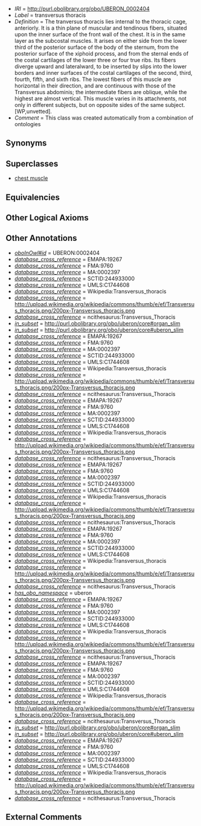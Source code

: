  * *IRI* = http://purl.obolibrary.org/obo/UBERON_0002404
 * *Label* = transversus thoracis
 * *Definition* = The tranversus thoracis lies internal to the thoracic cage, anteriorly. It is a thin plane of muscular and tendinous fibers, situated upon the inner surface of the front wall of the chest. It is in the same layer as the subcostal muscles. It arises on either side from the lower third of the posterior surface of the body of the sternum, from the posterior surface of the xiphoid process, and from the sternal ends of the costal cartilages of the lower three or four true ribs. Its fibers diverge upward and lateralward, to be inserted by slips into the lower borders and inner surfaces of the costal cartilages of the second, third, fourth, fifth, and sixth ribs. The lowest fibers of this muscle are horizontal in their direction, and are continuous with those of the Transversus abdominis; the intermediate fibers are oblique, while the highest are almost vertical. This muscle varies in its attachments, not only in different subjects, but on opposite sides of the same subject. [WP,unvetted].
 * *Comment* = This class was created automatically from a combination of ontologies

## Synonyms


## Superclasses

 * [chest muscle](../../UBERON/26/UBERON_0002426.md)

## Equivalencies


## Other Logical Axioms


## Other Annotations

 * *[oboInOwl#id](../../id/oboInOwl#id.md)* = UBERON:0002404
 * *[database_cross_reference](../../ef/oboInOwl#hasDbXref.md)* = EMAPA:19267
 * *[database_cross_reference](../../ef/oboInOwl#hasDbXref.md)* = FMA:9760
 * *[database_cross_reference](../../ef/oboInOwl#hasDbXref.md)* = MA:0002397
 * *[database_cross_reference](../../ef/oboInOwl#hasDbXref.md)* = SCTID:244933000
 * *[database_cross_reference](../../ef/oboInOwl#hasDbXref.md)* = UMLS:C1744608
 * *[database_cross_reference](../../ef/oboInOwl#hasDbXref.md)* = Wikipedia:Transversus_thoracis
 * *[database_cross_reference](../../ef/oboInOwl#hasDbXref.md)* = http://upload.wikimedia.org/wikipedia/commons/thumb/e/ef/Transversus_thoracis.png/200px-Transversus_thoracis.png
 * *[database_cross_reference](../../ef/oboInOwl#hasDbXref.md)* = ncithesaurus:Transversus_Thoracis
 * *[in_subset](../../et/oboInOwl#inSubset.md)* = http://purl.obolibrary.org/obo/uberon/core#organ_slim
 * *[in_subset](../../et/oboInOwl#inSubset.md)* = http://purl.obolibrary.org/obo/uberon/core#uberon_slim
 * *[database_cross_reference](../../ef/oboInOwl#hasDbXref.md)* = EMAPA:19267
 * *[database_cross_reference](../../ef/oboInOwl#hasDbXref.md)* = FMA:9760
 * *[database_cross_reference](../../ef/oboInOwl#hasDbXref.md)* = MA:0002397
 * *[database_cross_reference](../../ef/oboInOwl#hasDbXref.md)* = SCTID:244933000
 * *[database_cross_reference](../../ef/oboInOwl#hasDbXref.md)* = UMLS:C1744608
 * *[database_cross_reference](../../ef/oboInOwl#hasDbXref.md)* = Wikipedia:Transversus_thoracis
 * *[database_cross_reference](../../ef/oboInOwl#hasDbXref.md)* = http://upload.wikimedia.org/wikipedia/commons/thumb/e/ef/Transversus_thoracis.png/200px-Transversus_thoracis.png
 * *[database_cross_reference](../../ef/oboInOwl#hasDbXref.md)* = ncithesaurus:Transversus_Thoracis
 * *[database_cross_reference](../../ef/oboInOwl#hasDbXref.md)* = EMAPA:19267
 * *[database_cross_reference](../../ef/oboInOwl#hasDbXref.md)* = FMA:9760
 * *[database_cross_reference](../../ef/oboInOwl#hasDbXref.md)* = MA:0002397
 * *[database_cross_reference](../../ef/oboInOwl#hasDbXref.md)* = SCTID:244933000
 * *[database_cross_reference](../../ef/oboInOwl#hasDbXref.md)* = UMLS:C1744608
 * *[database_cross_reference](../../ef/oboInOwl#hasDbXref.md)* = Wikipedia:Transversus_thoracis
 * *[database_cross_reference](../../ef/oboInOwl#hasDbXref.md)* = http://upload.wikimedia.org/wikipedia/commons/thumb/e/ef/Transversus_thoracis.png/200px-Transversus_thoracis.png
 * *[database_cross_reference](../../ef/oboInOwl#hasDbXref.md)* = ncithesaurus:Transversus_Thoracis
 * *[database_cross_reference](../../ef/oboInOwl#hasDbXref.md)* = EMAPA:19267
 * *[database_cross_reference](../../ef/oboInOwl#hasDbXref.md)* = FMA:9760
 * *[database_cross_reference](../../ef/oboInOwl#hasDbXref.md)* = MA:0002397
 * *[database_cross_reference](../../ef/oboInOwl#hasDbXref.md)* = SCTID:244933000
 * *[database_cross_reference](../../ef/oboInOwl#hasDbXref.md)* = UMLS:C1744608
 * *[database_cross_reference](../../ef/oboInOwl#hasDbXref.md)* = Wikipedia:Transversus_thoracis
 * *[database_cross_reference](../../ef/oboInOwl#hasDbXref.md)* = http://upload.wikimedia.org/wikipedia/commons/thumb/e/ef/Transversus_thoracis.png/200px-Transversus_thoracis.png
 * *[database_cross_reference](../../ef/oboInOwl#hasDbXref.md)* = ncithesaurus:Transversus_Thoracis
 * *[database_cross_reference](../../ef/oboInOwl#hasDbXref.md)* = EMAPA:19267
 * *[database_cross_reference](../../ef/oboInOwl#hasDbXref.md)* = FMA:9760
 * *[database_cross_reference](../../ef/oboInOwl#hasDbXref.md)* = MA:0002397
 * *[database_cross_reference](../../ef/oboInOwl#hasDbXref.md)* = SCTID:244933000
 * *[database_cross_reference](../../ef/oboInOwl#hasDbXref.md)* = UMLS:C1744608
 * *[database_cross_reference](../../ef/oboInOwl#hasDbXref.md)* = Wikipedia:Transversus_thoracis
 * *[database_cross_reference](../../ef/oboInOwl#hasDbXref.md)* = http://upload.wikimedia.org/wikipedia/commons/thumb/e/ef/Transversus_thoracis.png/200px-Transversus_thoracis.png
 * *[database_cross_reference](../../ef/oboInOwl#hasDbXref.md)* = ncithesaurus:Transversus_Thoracis
 * *[has_obo_namespace](../../ce/oboInOwl#hasOBONamespace.md)* = uberon
 * *[database_cross_reference](../../ef/oboInOwl#hasDbXref.md)* = EMAPA:19267
 * *[database_cross_reference](../../ef/oboInOwl#hasDbXref.md)* = FMA:9760
 * *[database_cross_reference](../../ef/oboInOwl#hasDbXref.md)* = MA:0002397
 * *[database_cross_reference](../../ef/oboInOwl#hasDbXref.md)* = SCTID:244933000
 * *[database_cross_reference](../../ef/oboInOwl#hasDbXref.md)* = UMLS:C1744608
 * *[database_cross_reference](../../ef/oboInOwl#hasDbXref.md)* = Wikipedia:Transversus_thoracis
 * *[database_cross_reference](../../ef/oboInOwl#hasDbXref.md)* = http://upload.wikimedia.org/wikipedia/commons/thumb/e/ef/Transversus_thoracis.png/200px-Transversus_thoracis.png
 * *[database_cross_reference](../../ef/oboInOwl#hasDbXref.md)* = ncithesaurus:Transversus_Thoracis
 * *[database_cross_reference](../../ef/oboInOwl#hasDbXref.md)* = EMAPA:19267
 * *[database_cross_reference](../../ef/oboInOwl#hasDbXref.md)* = FMA:9760
 * *[database_cross_reference](../../ef/oboInOwl#hasDbXref.md)* = MA:0002397
 * *[database_cross_reference](../../ef/oboInOwl#hasDbXref.md)* = SCTID:244933000
 * *[database_cross_reference](../../ef/oboInOwl#hasDbXref.md)* = UMLS:C1744608
 * *[database_cross_reference](../../ef/oboInOwl#hasDbXref.md)* = Wikipedia:Transversus_thoracis
 * *[database_cross_reference](../../ef/oboInOwl#hasDbXref.md)* = http://upload.wikimedia.org/wikipedia/commons/thumb/e/ef/Transversus_thoracis.png/200px-Transversus_thoracis.png
 * *[database_cross_reference](../../ef/oboInOwl#hasDbXref.md)* = ncithesaurus:Transversus_Thoracis
 * *[in_subset](../../et/oboInOwl#inSubset.md)* = http://purl.obolibrary.org/obo/uberon/core#organ_slim
 * *[in_subset](../../et/oboInOwl#inSubset.md)* = http://purl.obolibrary.org/obo/uberon/core#uberon_slim
 * *[database_cross_reference](../../ef/oboInOwl#hasDbXref.md)* = EMAPA:19267
 * *[database_cross_reference](../../ef/oboInOwl#hasDbXref.md)* = FMA:9760
 * *[database_cross_reference](../../ef/oboInOwl#hasDbXref.md)* = MA:0002397
 * *[database_cross_reference](../../ef/oboInOwl#hasDbXref.md)* = SCTID:244933000
 * *[database_cross_reference](../../ef/oboInOwl#hasDbXref.md)* = UMLS:C1744608
 * *[database_cross_reference](../../ef/oboInOwl#hasDbXref.md)* = Wikipedia:Transversus_thoracis
 * *[database_cross_reference](../../ef/oboInOwl#hasDbXref.md)* = http://upload.wikimedia.org/wikipedia/commons/thumb/e/ef/Transversus_thoracis.png/200px-Transversus_thoracis.png
 * *[database_cross_reference](../../ef/oboInOwl#hasDbXref.md)* = ncithesaurus:Transversus_Thoracis

## External Comments

